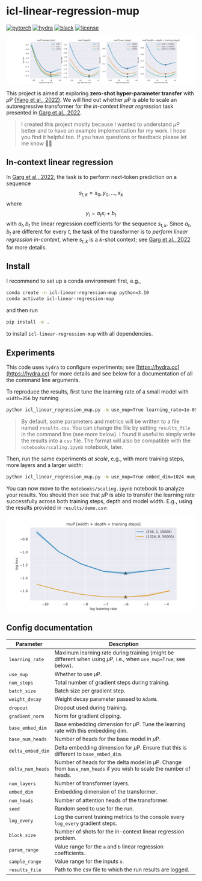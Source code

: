 # icl-linear-regression-mup

[![pytorch](https://img.shields.io/badge/PyTorch_2.1.0+-ee4c2c?logo=pytorch&logoColor=white)](https://pytorch.org/get-started/locally/)
[![hydra](https://img.shields.io/badge/Config-Hydra_1.3.2-89b8cd)](https://hydra.cc/)
[![black](https://img.shields.io/badge/Code%20Style-Black-black.svg?labelColor=gray)](https://black.readthedocs.io/en/stable/)
[![license](https://img.shields.io/badge/License-MIT-green.svg?labelColor=gray)](https://github.com/ashleve/lightning-hydra-template#license)

![Scaling results](results/scaling.svg)

This project is aimed at exploring **zero-shot hyper-parameter transfer** with $\mu\text{P}$ [(Yang et al., 2022)](https://arxiv.org/abs/2203.03466). We will find out whether $\mu\text{P}$ is able to scale an autoregressive transformer for the *in-context linear regression* task presented in [Garg et al., 2022](https://arxiv.org/abs/2208.01066).

> I created this project mostly because I wanted to understand $\mu\text{P}$ better and to have an example implementation for my work. I hope you find it helpful too. If you have questions or feedback please let me know 🧑‍💻

## In-context linear regression
In [Garg et al., 2022](https://arxiv.org/abs/2208.01066), the task is to perform next-token prediction on a sequence $$s_{t,k} = x_0, y_0, \dots, x_k$$
where $$y_i = a_t x_i + b_t$$
with $a_t, b_t$ the linear regression coefficients for the sequence $s_{t,k}$. Since $a_t, b_t$ are different for every $t$, the task of the transformer is to *perform linear regression in-context*, where $s_{t,k}$ is a $k$-shot context; see [Garg et al., 2022](https://arxiv.org/abs/2208.01066) for more details.

## Install
I recommend to set up a conda environment first, e.g., 
```bash
conda create -n icl-linear-regression-mup python=3.10
conda activate icl-linear-regression-mup
```
and then run
```bash
pip install -e .
```
to install `icl-linear-regression-mup` with all dependencies.

## Experiments
This code uses `hydra` to configure experiments; see [https://hydra.cc](https://hydra.cc) for more details and see below for a documentation of all the command line arguments.

To reproduce the results, first tune the learning rate of a small model with `width=256` by running 
```bash
python icl_linear_regression_mup.py -m use_mup=True learning_rate=1e-05,3e-05,9e-05,0.00027,0.00081,0.00243,0.00729,0.02187,0.06561
```
> By default, some parameters and metrics will be written to a file named `results.csv`. You can change the file by setting `results_file` in the command line (see more below). I found it useful to simply write the results into a `csv` file. The format will also be compatible with the `notebooks/scaling.ipynb` notebook, later.

Then, run the same experiments *at scale*, e.g., with more training steps, more layers and a larger width:
```bash
python icl_linear_regression_mup.py -m use_mup=True embed_dim=1024 num_layers=8 num_steps=50000 learning_rate=1e-05,3e-05,9e-05,0.00027,0.00081,0.00243,0.00729,0.02187,0.06561
```
You can now move to the `notebooks/scaling.ipynb` notebook to analyze your results. You should then see that $\mu\text{P}$ is able to transfer the learning rate successfully across both training steps, depth and model width. E.g., using the results provided in `results/demo.csv`:

![Demo results](results/demo.svg)

## Config documentation

|Parameter|Description|
|-|-|
|`learning_rate`|Maximum learning rate during training (might be different when using $\mu\text{P}$, i.e., when `use_mup=True`; see below).|
|`use_mup`|Whether to use $\mu\text{P}$.|
|`num_steps`|Total number of gradient steps during training.|
|`batch_size`|Batch size per gradient step.|
|`weight_decay`|Weight decay parameter passed to `AdamW`.|
|`dropout`|Dropout used during training.|
|`gradient_norm`|Norm for gradient clipping.|
|`base_embed_dim`|Base embedding dimension for $\mu\text{P}$. Tune the learning rate with this embedding dim.|
|`base_num_heads`|Number of heads for the base model in $\mu\text{P}$.|
|`delta_embed_dim`|Delta embedding dimension for $\mu\text{P}$. Ensure that this is different to `base_embed_dim`.|
|`delta_num_heads`|Number of heads for the delta model in $\mu\text{P}$. Change from `base_num_heads` if you wish to scale the number of heads.|
|`num_layers`|Number of transformer layers.|
|`embed_dim`|Embedding dimension of the transformer.|
|`num_heads`|Number of attention heads of the transformer.|
|`seed`|Random seed to use for the run.|
|`log_every`|Log the current training metrics to the console every `log_every` gradient steps.|
|`block_size`|Number of shots for the in-context linear regression problem.|
|`param_range`|Value range for the `a` and `b` linear regression coefficients.|
|`sample_range`|Value range for the inputs `x`.|
|`results_file`|Path to the csv file to which the run results are logged.|